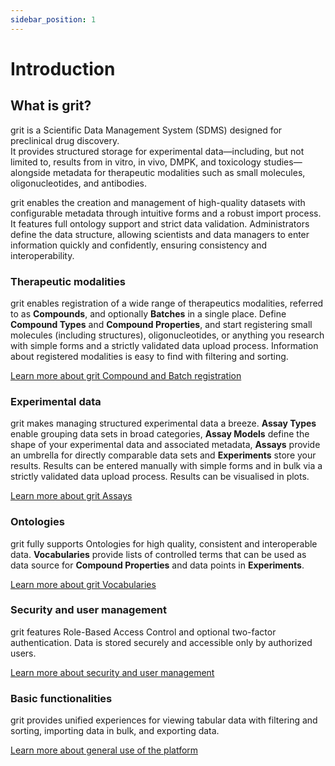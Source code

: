 ```yaml
---
sidebar_position: 1
---
```


# Introduction

## What is grit?

grit is a Scientific Data Management System (SDMS) designed for preclinical drug discovery.<br />
It provides structured storage for experimental data—including, but not limited to, results from in vitro, in vivo, DMPK, and toxicology studies—alongside metadata for therapeutic modalities such as small molecules, oligonucleotides, and antibodies.

grit enables the creation and management of high-quality datasets with configurable metadata through intuitive forms and a robust import process. It features full ontology support and strict data validation. Administrators define the data structure, allowing scientists and data managers to enter information quickly and confidently, ensuring consistency and interoperability.

### Therapeutic modalities

grit enables registration of a wide range of therapeutics modalities, referred to as **Compounds**, and optionally **Batches** in a single place. Define **Compound Types** and **Compound Properties**, and start registering small molecules (including structures), oligonucleotides, or anything you research with simple forms and a strictly validated data upload process. Information about registered modalities is easy to find with filtering and sorting.

[Learn more about grit Compound and Batch registration](./category/compounds/)

### Experimental data

grit makes managing structured experimental data a breeze. **Assay Types** enable grouping data sets in broad categories, **Assay Models** define the shape of your experimental data and associated metadata, **Assays** provide an umbrella for directly comparable data sets and **Experiments** store your results. Results can be entered manually with simple forms and in bulk via a strictly validated data upload process. Results can be visualised in plots.

[Learn more about grit Assays](./assays/)

### Ontologies

grit fully supports Ontologies for high quality, consistent and interoperable data. **Vocabularies** provide lists of controlled terms that can be used as data source for **Compound Properties** and data points in **Experiments**.

[Learn more about grit Vocabularies](./general/vocabularies/)

### Security and user management

grit features Role-Based Access Control and optional two-factor authentication. Data is stored securely and accessible only by authorized users.

[Learn more about security and user management](./general/platform-administration/user-admin.md)

### Basic functionalities

grit provides unified experiences for viewing tabular data with filtering and sorting, importing data in bulk, and exporting data.

[Learn more about general use of the platform](./category/basic-functionalities)
